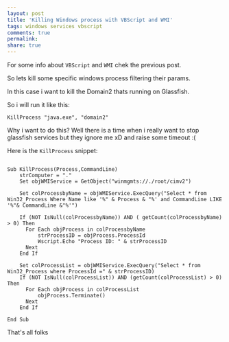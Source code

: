 ```yaml
---
layout: post
title: 'Killing Windows process with VBScript and WMI'
tags: windows services vbscript
comments: true
permalink:
share: true
---
```


For some info about `VBScript` and `WMI` chek the previous post.

So lets kill some specific windows process filtering their params.

In this case i want to kill the Domain2 thats running on Glassfish.

So i will run it like this:

```vbnet
KillProcess "java.exe", "domain2"
```

Why i want to do this? Well there is a time when i really want to stop glassfish services but they ignore me xD and raise some timeout :(

Here is the `KillProcess` snippet:

```vbnet

Sub KillProcess(Process,CommandLine)
    strComputer = "."
    Set objWMIService = GetObject("winmgmts://./root/cimv2")

    Set colProcessbyName = objWMIService.ExecQuery("Select * from Win32_Process Where Name like '%" & Process & "%' and CommandLine LIKE '%"& CommandLine &"%'")

    If (NOT IsNull(colProcessbyName)) AND ( getCount(colProcessbyName) > 0) Then
      For Each objProcess in colProcessbyName
          strProcessID = objProcess.ProcessId
          Wscript.Echo "Process ID: " & strProcessID
      Next
    End If

    Set colProcessList = objWMIService.ExecQuery("Select * from Win32_Process where ProcessId =" & strProcessID)
    If (NOT IsNull(colProcessList)) AND (getCount(colProcessList) > 0) Then
      For Each objProcess in colProcessList
          objProcess.Terminate()
      Next
    End If

End Sub

```


That's all folks